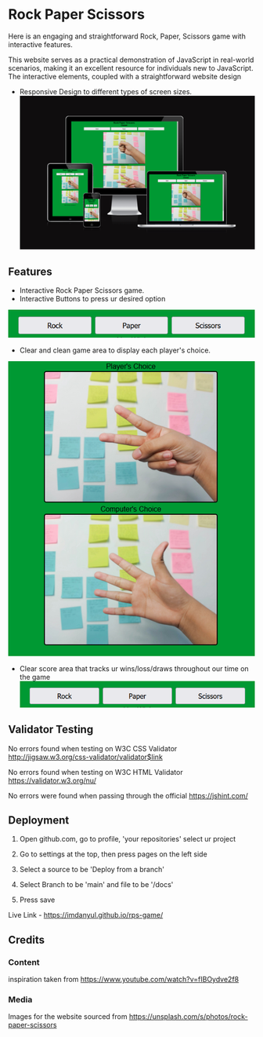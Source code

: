 # Rock Paper Scissors

Here is an engaging and straightforward Rock, Paper, Scissors game with interactive features.

This website serves as a practical demonstration of JavaScript in real-world scenarios, making it an excellent resource for individuals new to JavaScript. The interactive elements, coupled with a straightforward website design
- Responsive Design to different types of screen sizes.  ![Responsive Website](https://github.com/ImDanyul/rps-game/blob/main/Media/V6NOWjJ%20-%20Imgur.png?raw=true)
## Features

- Interactive Rock Paper Scissors game.
- Interactive Buttons to press ur desired option

![Buttons](https://github.com/ImDanyul/rps-game/blob/main/Media/Buttons.PNG)

- Clear and clean game area to display each player's choice.

![Game Area](https://github.com/ImDanyul/rps-game/blob/main/Media/Game%20Area.PNG)

- Clear score area that tracks ur wins/loss/draws throughout our time on the game
![Score Area](https://github.com/ImDanyul/rps-game/blob/main/Media/Buttons.PNG)



## Validator Testing

No errors found when testing on W3C CSS Validator <http://jigsaw.w3.org/css-validator/validator$link>

No errors found when testing on W3C HTML Validator  <https://validator.w3.org/nu/>

No errors were found when passing through the official  <https://jshint.com/>

## Deployment

1. Open github.com, go to profile, 'your repositories' select ur project

2. Go to settings at the top, then press pages on the left side

3. Select a source to be 'Deploy from a branch'

4. Select Branch to be 'main' and file to be '/docs'

5. Press save

Live Link - <https://imdanyul.github.io/rps-game/>

## Credits


### Content

inspiration taken from <https://www.youtube.com/watch?v=fIBOydve2f8>

### Media

Images for the website sourced from <https://unsplash.com/s/photos/rock-paper-scissors>
